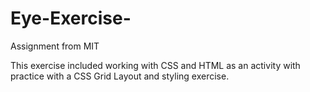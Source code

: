 # Eye-Exercise-
Assignment from MIT 


This exercise included working with CSS and HTML as an activity with practice with a CSS Grid Layout and styling exercise.  
